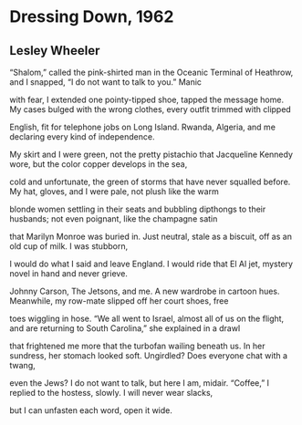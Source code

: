 # Dressing Down, 1962
## Lesley Wheeler
“Shalom,” called the pink-shirted man in the Oceanic
Terminal of Heathrow, and I snapped,
“I do not want to talk to you.” Manic

with fear, I extended one pointy-tipped shoe, tapped
the message home. My cases bulged with the wrong
clothes, every outfit trimmed with clipped

English, fit for telephone jobs on Long
Island. Rwanda, Algeria, and me
declaring every kind of independence.

My skirt and I were green, not the pretty
pistachio that Jacqueline Kennedy wore,
but the color copper develops in the sea,

cold and unfortunate, the green of storms
that have never squalled before. My hat,
gloves, and I were pale, not plush like the warm

blonde women settling in their seats
and bubbling dipthongs to their husbands;
not even poignant, like the champagne satin

that Marilyn Monroe was buried in.
Just neutral, stale as a biscuit, off
as an old cup of milk. I was stubborn,

I would do what I said and leave
England. I would ride that El Al jet, mystery
novel in hand and never grieve.

Johnny Carson, The Jetsons, and me.
A new wardrobe in cartoon hues. Meanwhile,
my row-mate slipped off her court shoes, free

toes wiggling in hose. “We all went to Israel,
almost all of us on the flight, and are returning
to South Carolina,” she explained in a drawl

that frightened me more that the turbofan
wailing beneath us. In her sundress, her stomach
looked soft. Ungirdled? Does everyone chat with a twang,

even the Jews? I do not want to talk,
but here I am, midair. “Coffee,” I replied
to the hostess, slowly. I will never wear slacks,

but I can unfasten each word, open it wide.